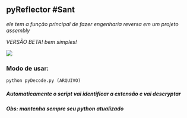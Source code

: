 ## pyReflector #Sant

_ele tem a função principal de fazer engenharia reversa em um projeto assembly_

_VERSÃO BETA! bem simples!_

<img src="https://image.prntscr.com/image/3syKLcXlQCeWK_98hMpfig.png">

### Modo de usar:
```
python pyDecode.py (ARQUIVO)
```
##### Automaticamente o script vai identificar a extensão e vai descryptar 
##### Obs: mantenha sempre seu python atualizado
